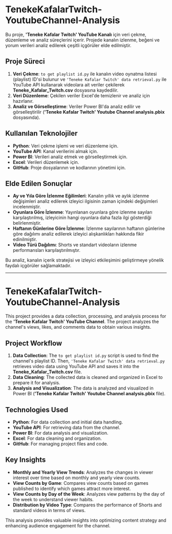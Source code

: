 # TenekeKafalarTwitch-YoutubeChannel-Analysis

Bu proje, **'Teneke Kafalar Twitch' YouTube Kanalı** için veri çekme, düzenleme ve analiz süreçlerini içerir. Projede kanalın izlenme, beğeni ve yorum verileri analiz edilerek çeşitli içgörüler elde edilmiştir.

## Proje Süreci
1. **Veri Çekme**: `to get playlist id.py` ile kanalın video oynatma listesi (playlist) ID'si bulunur ve `'Teneke Kafalar Twitch' data retrieval.py` ile YouTube API kullanarak videolara ait veriler çekilerek **Teneke_Kafalar_Twitch.csv** dosyasına kaydedilir.
2. **Veri Düzenleme**: Çekilen veriler Excel'de temizlenir ve analiz için hazırlanır.
3. **Analiz ve Görselleştirme**: Veriler Power BI'da analiz edilir ve görselleştirilir (**'Teneke Kafalar Twitch' Youtube Channel analysis.pbix** dosyasında).

## Kullanılan Teknolojiler
- **Python**: Veri çekme işlemi ve veri düzenleme için.
- **YouTube API**: Kanal verilerini almak için.
- **Power BI**: Verileri analiz etmek ve görselleştirmek için.
- **Excel**: Verileri düzenlemek için.
- **GitHub**: Proje dosyalarının ve kodlarının yönetimi için.

## Elde Edilen Sonuçlar
- **Ay ve Yıla Göre İzlenme Eğilimleri**: Kanalın yıllık ve aylık izlenme değişimleri analiz edilerek izleyici ilgisinin zaman içindeki değişimleri incelenmiştir.
- **Oyunlara Göre İzlenme**: Yayınlanan oyunlara göre izlenme sayıları karşılaştırılmış, izleyicinin hangi oyunlara daha fazla ilgi gösterdiği belirlenmiştir.
- **Haftanın Günlerine Göre İzlenme**: İzlenme sayılarının haftanın günlerine göre dağılımı analiz edilerek izleyici alışkanlıkları hakkında fikir edinilmiştir.
- **Video Türü Dağılımı**: Shorts ve standart videoların izlenme performansları karşılaştırılmıştır.

Bu analiz, kanalın içerik stratejisi ve izleyici etkileşimini geliştirmeye yönelik faydalı içgörüler sağlamaktadır.

---

# TenekeKafalarTwitch-YoutubeChannel-Analysis

This project provides a data collection, processing, and analysis process for the **'Teneke Kafalar Twitch' YouTube Channel**. The project analyzes the channel's views, likes, and comments data to obtain various insights.

## Project Workflow
1. **Data Collection**: The `to get playlist id.py` script is used to find the channel's playlist ID. Then, `'Teneke Kafalar Twitch' data retrieval.py` retrieves video data using YouTube API and saves it into the **Teneke_Kafalar_Twitch.csv** file.
2. **Data Cleaning**: The collected data is cleaned and organized in Excel to prepare it for analysis.
3. **Analysis and Visualization**: The data is analyzed and visualized in Power BI (**'Teneke Kafalar Twitch' Youtube Channel analysis.pbix** file).

## Technologies Used
- **Python**: For data collection and initial data handling.
- **YouTube API**: For retrieving data from the channel.
- **Power BI**: For data analysis and visualization.
- **Excel**: For data cleaning and organization.
- **GitHub**: For managing project files and code.

## Key Insights
- **Monthly and Yearly View Trends**: Analyzes the changes in viewer interest over time based on monthly and yearly view counts.
- **View Counts by Game**: Compares view counts based on games published to identify which games attract more interest.
- **View Counts by Day of the Week**: Analyzes view patterns by the day of the week to understand viewer habits.
- **Distribution by Video Type**: Compares the performance of Shorts and standard videos in terms of views.

This analysis provides valuable insights into optimizing content strategy and enhancing audience engagement for the channel.

